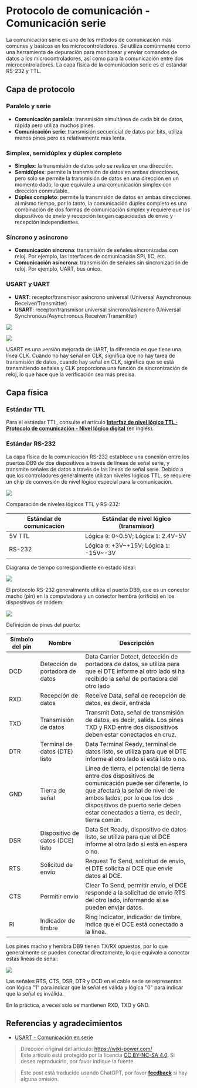 # Protocolo de comunicación - Comunicación serie

La comunicación serie es uno de los métodos de comunicación más comunes y básicos en los microcontroladores. Se utiliza comúnmente como una herramienta de depuración para monitorear y enviar comandos de datos a los microcontroladores, así como para la comunicación entre dos microcontroladores. La capa física de la comunicación serie es el estándar RS-232 y TTL.

## Capa de protocolo

### Paralelo y serie

- **Comunicación paralela**: transmisión simultánea de cada bit de datos, rápida pero utiliza muchos pines.
- **Comunicación serie**: transmisión secuencial de datos por bits, utiliza menos pines pero es relativamente más lenta.

### Simplex, semidúplex y dúplex completo

- **Simplex**: la transmisión de datos solo se realiza en una dirección.
- **Semidúplex**: permite la transmisión de datos en ambas direcciones, pero solo se permite la transmisión de datos en una dirección en un momento dado, lo que equivale a una comunicación simplex con dirección conmutable.
- **Dúplex completo**: permite la transmisión de datos en ambas direcciones al mismo tiempo, por lo tanto, la comunicación dúplex completo es una combinación de dos formas de comunicación simplex y requiere que los dispositivos de envío y recepción tengan capacidades de envío y recepción independientes.

### Síncrono y asíncrono

- **Comunicación síncrona**: transmisión de señales sincronizadas con reloj. Por ejemplo, las interfaces de comunicación SPI, IIC, etc.
- **Comunicación asíncrona**: transmisión de señales sin sincronización de reloj. Por ejemplo, UART, bus único.

### USART y UART

- **UART**: receptor/transmisor asíncrono universal (Universal Asynchronous Receiver/Transmitter)
- **USART**: receptor/transmisor universal síncrono/asíncrono (Universal Synchronous/Asynchronous Receiver/Transmitter)

![](https://f004.backblazeb2.com/file/wiki-media/img/20210207095411.png)

![](https://f004.backblazeb2.com/file/wiki-media/img/20210207095433.png)

USART es una versión mejorada de UART, la diferencia es que tiene una línea CLK. Cuando no hay señal en CLK, significa que no hay tarea de transmisión de datos, cuando hay señal en CLK, significa que se está transmitiendo señales y CLK proporciona una función de sincronización de reloj, lo que hace que la verificación sea más precisa.

## Capa física

### Estándar TTL

Para el estándar TTL, consulte el artículo [**Interfaz de nivel lógico TTL · Protocolo de comunicación - Nivel lógico digital**](https://wiki-power.com/es/%E9%80%9A%E4%BF%A1%E5%8D%8F%E8%AE%AE-%E6%95%B0%E5%AD%97%E9%80%BB%E8%BE%91%E7%94%B5%E5%B9%B3#ttl-%E7%94%B5%E5%B9%B3%E6%8E%A5%E5%8F%A3) (en inglés).

### Estándar RS-232

La capa física de la comunicación RS-232 establece una conexión entre los puertos DB9 de dos dispositivos a través de líneas de señal serie, y transmite señales de datos a través de las líneas de señal serie. Debido a que los controladores generalmente utilizan niveles lógicos TTL, se requiere un chip de conversión de nivel lógico especial para la comunicación.

![](https://f004.backblazeb2.com/file/wiki-media/img/20220415102310.png)

Comparación de niveles lógicos TTL y RS-232:

| Estándar de comunicación | Estándar de nivel lógico (transmisor) |
| ----------------------- | ------------------------------------ |
| 5V TTL                  | Lógica `0`: 0~0.5V; Lógica `1`: 2.4V-5V |
| RS-232                  | Lógica `0`: +3V~+15V; Lógica `1`: -15V~-3V |

Diagrama de tiempo correspondiente en estado ideal:

![](https://f004.backblazeb2.com/file/wiki-media/img/20220415102914.png)

El protocolo RS-232 generalmente utiliza el puerto DB9, que es un conector macho (pin) en la computadora y un conector hembra (orificio) en los dispositivos de módem:

![](https://f004.backblazeb2.com/file/wiki-media/img/20220415103401.png)

Definición de pines del puerto:



| Símbolo del pin | Nombre              | Descripción                                                                                                           |
| -------------- | ------------------- | -------------------------------------------------------------------------------------------------------------------- |
| DCD            | Detección de portadora de datos | Data Carrier Detect, detección de portadora de datos, se utiliza para que el DTE informe al otro lado si ha recibido la señal de portadora del otro lado |
| RXD            | Recepción de datos | Receive Data, señal de recepción de datos, es decir, entrada                                                             |
| TXD            | Transmisión de datos | Transmit Data, señal de transmisión de datos, es decir, salida. Los pines TXD y RXD entre dos dispositivos deben estar conectados en cruz. |
| DTR            | Terminal de datos (DTE) listo | Data Terminal Ready, terminal de datos listo, se utiliza para que el DTE informe al otro lado si está listo o no. |
| GND            | Tierra de señal | Línea de tierra, el potencial de tierra entre dos dispositivos de comunicación puede ser diferente, lo que afectará la señal de nivel de ambos lados, por lo que los dos dispositivos de puerto serie deben estar conectados a tierra, es decir, tierra común. |
| DSR            | Dispositivo de datos (DCE) listo | Data Set Ready, dispositivo de datos listo, se utiliza para que el DCE informe al otro lado si está en espera o no. |
| RTS            | Solicitud de envío | Request To Send, solicitud de envío, el DTE solicita al DCE que envíe datos al DCE. |
| CTS            | Permitir envío | Clear To Send, permitir envío, el DCE responde a la solicitud de envío RTS del otro lado, informando si se pueden enviar datos. |
| RI             | Indicador de timbre | Ring Indicator, indicador de timbre, indica que el DCE está conectado a la línea. |

Los pines macho y hembra DB9 tienen TX/RX opuestos, por lo que generalmente se pueden conectar directamente, lo que equivale a conectar estas líneas de señal:

![](https://f004.backblazeb2.com/file/wiki-media/img/20220415103901.png)

Las señales RTS, CTS, DSR, DTR y DCD en el cable serie se representan con lógica "1" para indicar que la señal es válida y lógica "0" para indicar que la señal es inválida.

En la práctica, a veces solo se mantienen RXD, TXD y GND.

## Referencias y agradecimientos

- [USART - Comunicación en serie](https://doc.embedfire.com/mcu/stm32/f103/hal_generalzh/latest/doc/chapter20/chapter20.html)

> Dirección original del artículo: <https://wiki-power.com/>  
> Este artículo está protegido por la licencia [CC BY-NC-SA 4.0](https://creativecommons.org/licenses/by/4.0/deed.zh). Si desea reproducirlo, por favor indique la fuente.

> Este post está traducido usando ChatGPT, por favor [**feedback**](https://github.com/linyuxuanlin/Wiki_MkDocs/issues/new) si hay alguna omisión.